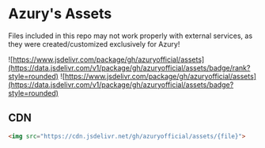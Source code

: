 # Azury's Assets
Files included in this repo may not work properly with external services, as they were created/customized exclusively for Azury!

![https://www.jsdelivr.com/package/gh/azuryofficial/assets](https://data.jsdelivr.com/v1/package/gh/azuryofficial/assets/badge/rank?style=rounded) ![https://www.jsdelivr.com/package/gh/azuryofficial/assets](https://data.jsdelivr.com/v1/package/gh/azuryofficial/assets/badge?style=rounded)

## CDN
```HTML
<img src="https://cdn.jsdelivr.net/gh/azuryofficial/assets/{file}">
```
